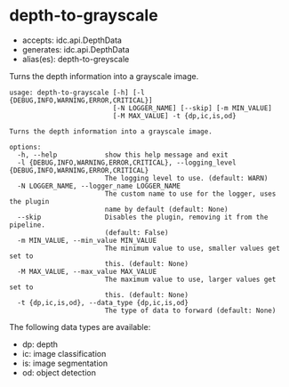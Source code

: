 # depth-to-grayscale

* accepts: idc.api.DepthData
* generates: idc.api.DepthData
* alias(es): depth-to-greyscale

Turns the depth information into a grayscale image.

```
usage: depth-to-grayscale [-h] [-l {DEBUG,INFO,WARNING,ERROR,CRITICAL}]
                          [-N LOGGER_NAME] [--skip] [-m MIN_VALUE]
                          [-M MAX_VALUE] -t {dp,ic,is,od}

Turns the depth information into a grayscale image.

options:
  -h, --help            show this help message and exit
  -l {DEBUG,INFO,WARNING,ERROR,CRITICAL}, --logging_level {DEBUG,INFO,WARNING,ERROR,CRITICAL}
                        The logging level to use. (default: WARN)
  -N LOGGER_NAME, --logger_name LOGGER_NAME
                        The custom name to use for the logger, uses the plugin
                        name by default (default: None)
  --skip                Disables the plugin, removing it from the pipeline.
                        (default: False)
  -m MIN_VALUE, --min_value MIN_VALUE
                        The minimum value to use, smaller values get set to
                        this. (default: None)
  -M MAX_VALUE, --max_value MAX_VALUE
                        The maximum value to use, larger values get set to
                        this. (default: None)
  -t {dp,ic,is,od}, --data_type {dp,ic,is,od}
                        The type of data to forward (default: None)
```

The following data types are available:

* dp: depth
* ic: image classification
* is: image segmentation
* od: object detection

